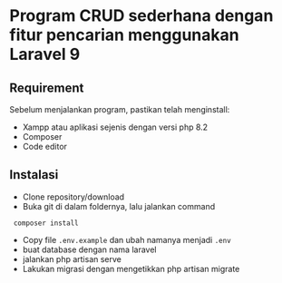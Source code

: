 # Program CRUD sederhana dengan fitur pencarian menggunakan Laravel 9

## Requirement
Sebelum menjalankan program, pastikan telah menginstall:
- Xampp atau aplikasi sejenis dengan versi php 8.2
- Composer
- Code editor

## Instalasi
- Clone repository/download
- Buka git di dalam foldernya, lalu jalankan command 
```
 composer install
```
- Copy file `.env.example` dan ubah namanya menjadi `.env`
- buat database dengan nama laravel
- jalankan php artisan serve
- Lakukan migrasi dengan mengetikkan php artisan migrate
